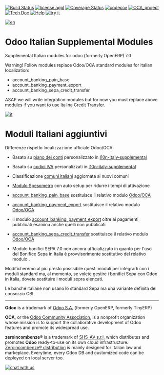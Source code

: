 [![Build Status](https://travis-ci.org/zeroincombenze/l10n-italy-supplemental.svg?branch=7.0)](https://travis-ci.org/zeroincombenze/l10n-italy-supplemental)
[![license agpl](https://img.shields.io/badge/licence-AGPL--3-blue.svg)](http://www.gnu.org/licenses/agpl-3.0.html)
[![Coverage Status](https://coveralls.io/repos/github/zeroincombenze/l10n-italy-supplemental/badge.svg?branch=7.0)](https://coveralls.io/github/zeroincombenze/l10n-italy-supplemental?branch=7.0)
[![codecov](https://codecov.io/gh/zeroincombenze/l10n-italy-supplemental/branch/7.0/graph/badge.svg)](https://codecov.io/gh/zeroincombenze/l10n-italy-supplemental/branch/7.0)
[![OCA_project](http://www.zeroincombenze.it/wp-content/uploads/ci-ct/prd/button-oca-7.svg)](https://github.com/OCA/l10n-italy-supplemental/tree/7.0)
[![Tech Doc](http://www.zeroincombenze.it/wp-content/uploads/ci-ct/prd/button-docs-7.svg)](http://wiki.zeroincombenze.org/en/Odoo/dev/7.0)
[![Help](http://www.zeroincombenze.it/wp-content/uploads/ci-ct/prd/button-help-7.svg)](http://wiki.zeroincombenze.org/en/Odoo/7.0/l10n-italy-supplemental)
[![try it](http://www.zeroincombenze.it/wp-content/uploads/ci-ct/prd/button-try-it-7.svg)](http://erp7.zeroincombenze.it)


[![en](http://www.shs-av.com/wp-content/en_US.png)](http://wiki.zeroincombenze.org/it/Odoo/7.0/man)

Odoo Italian Supplemental Modules
=================================

Supplemental Italian modules for odoo (formerly OpenERP) 7.0

Warning! Follow modules replace Odoo/OCA standard modules for Italian localization:
- account_banking_pain_base
- account_banking_payment_export
- account_banking_sepa_credit_transfer

ASAP we will write integration modules but for now you must replace above modules if you want to use Italina Credit Transfer.


[![it](http://www.shs-av.com/wp-content/it_IT.png)](http://wiki.zeroincombenze.org/it/Odoo/7.0/man)

Moduli Italiani aggiuntivi
==========================

Differenze rispetto localizzazione ufficiale Odoo/OCA:

- Basato su [piano dei conti](https://www.zeroincombenze.it/il-piano-dei-conti-2/) personalizzato  in [l10n-italy-supplemental](https://github.com/zeroincombenze/l10n-italy-supplemental/tree/7.0/l10n_it_fiscal)
- Basato su [codici IVA](http://wiki.zeroincombenze.org/it/Odoo/7.0/man/codici_IVA) personalizzati in [l10n-italy-supplemental](https://github.com/zeroincombenze/l10n-italy-supplemental/tree/7.0/l10n_it_fiscal)
- Classificazione [comuni italiani](http://www.shs-av.com/variazione-denominazione-comuni-italiani-2014/) aggiornata ai nuovi comuni
- [Modulo Spesometro](https://github.com/zeroincombenze/l10n-italy-supplemental/tree/7.0/l10n_it_spesometro) con auto setup per ridurre i tempi di attivazione
- [account_banking_pain_base](https://github.com/zeroincombenze/l10n-italy-supplemental/tree/7.0/account_banking_pain_base) sostituisce il relativo modulo [Odoo/OCA](https://github.com/OCA/bank-payment/tree/7.0/account_banking_pain_base)
- [account_banking_payment_export](https://github.com/zeroincombenze/l10n-italy-supplemental/tree/7.0/account_banking_payment_export) sostituisce il relativo modulo [Odoo/OCA](https://github.com/OCA/bank-payment/tree/7.0/account_banking_payment_export)
- Il modulo [account_banking_payment_export](https://github.com/zeroincombenze/l10n-italy-supplemental/tree/7.0/account_banking_payment_export) oltre ai pagamenti pubblicati esamina anche quelli non pubblicati
- [account_banking_sepa_credit_transfer](https://github.com/zeroincombenze/l10n-italy-supplemental/tree/7.0/account_banking_sepa_credit_transfer) sostituisce il relativo modulo [Odoo/OCA](https://github.com/OCA/bank-payment/tree/7.0/account_banking_sepa_credit_transfer)

- Modulo bonifici SEPA 7.0 non ancora ufficializzato in quanto per l'uso del Bonifico Sepa in Italia è provvisorimente sostitutivo del relativo modulo .

Modificheremo al più presto posssibile questi moduli per integrarli con i moduli standard ma, al momento, se volete gestire i bonifici Sepa con Odoo in Italia, dovete sostituire i moduli sopra elencati.

Le banche italiane non usano lo standard Sepa ma una variante definita del consorzio CBI.


[//]: # (copyright)

----

**Odoo** is a trademark of [Odoo S.A.](https://www.odoo.com/) (formerly OpenERP, formerly TinyERP)

**OCA**, or the [Odoo Community Association](http://odoo-community.org/), is a nonprofit organization whose
mission is to support the collaborative development of Odoo features and
promote its widespread use.

**zeroincombenze®** is a trademark of [SHS-AV s.r.l.](http://www.shs-av.com/)
which distributes and promotes **Odoo** ready-to-use on its own cloud infrastructure.
[Zeroincombenze® distribution](http://wiki.zeroincombenze.org/en/Odoo)
is mainly designed for Italian law and markeplace.
Everytime, every Odoo DB and customized code can be deployed on local server too.

[//]: # (end copyright)





[![chat with us](https://www.shs-av.com/wp-content/chat_with_us.gif)](https://tawk.to/85d4f6e06e68dd4e358797643fe5ee67540e408b)
